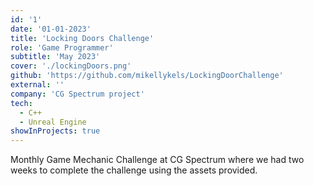 ```yaml
---
id: '1'
date: '01-01-2023'
title: 'Locking Doors Challenge'
role: 'Game Programmer'
subtitle: 'May 2023'
cover: './lockingDoors.png'
github: 'https://github.com/mikellykels/LockingDoorChallenge'
external: ''
company: 'CG Spectrum project'
tech:
  - C++
  - Unreal Engine
showInProjects: true
---
```


Monthly Game Mechanic Challenge at CG Spectrum where we had two weeks to complete the challenge using the assets provided.
